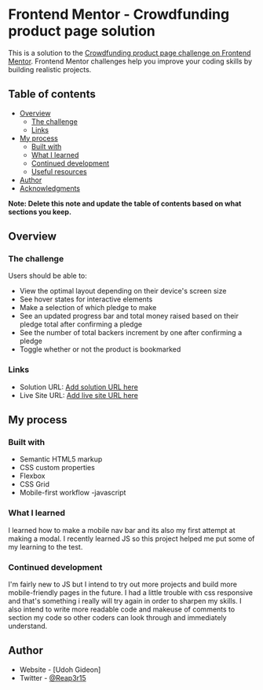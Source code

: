 # Frontend Mentor - Crowdfunding product page solution

This is a solution to the [Crowdfunding product page challenge on Frontend Mentor](https://www.frontendmentor.io/challenges/crowdfunding-product-page-7uvcZe7ZR). Frontend Mentor challenges help you improve your coding skills by building realistic projects. 

## Table of contents

- [Overview](#overview)
  - [The challenge](#the-challenge)
  - [Links](#links)
- [My process](#my-process)
  - [Built with](#built-with)
  - [What I learned](#what-i-learned)
  - [Continued development](#continued-development)
  - [Useful resources](#useful-resources)
- [Author](#author)
- [Acknowledgments](#acknowledgments)

**Note: Delete this note and update the table of contents based on what sections you keep.**

## Overview

### The challenge

Users should be able to:

- View the optimal layout depending on their device's screen size
- See hover states for interactive elements
- Make a selection of which pledge to make
- See an updated progress bar and total money raised based on their pledge total after confirming a pledge
- See the number of total backers increment by one after confirming a pledge
- Toggle whether or not the product is bookmarked


### Links

- Solution URL: [Add solution URL here](https://crowdfund-project-landing-page-mffnlufix-udohgideon.vercel.app/)
- Live Site URL: [Add live site URL here](https://crowdfund-project-landing-page-mffnlufix-udohgideon.vercel.app/)

## My process

### Built with

- Semantic HTML5 markup
- CSS custom properties
- Flexbox
- CSS Grid
- Mobile-first workflow
-javascript


### What I learned

I learned how to make a mobile nav bar and its also my first attempt at making a modal. I recently learned JS so this project helped me put some of my learning to the test.


### Continued development

I'm fairly new to JS but I intend to try out more projects and build more mobile-friendly pages in the future. I had a little trouble with css responsive and that's something i really will try again in order to sharpen my skills. I also intend to write more readable code and makeuse of comments to section my code so other coders can look through and immediately understand.



## Author

- Website - [Udoh Gideon]
- Twitter - [@Reap3r15](https://www.twitter.com/@Reap3r15)



